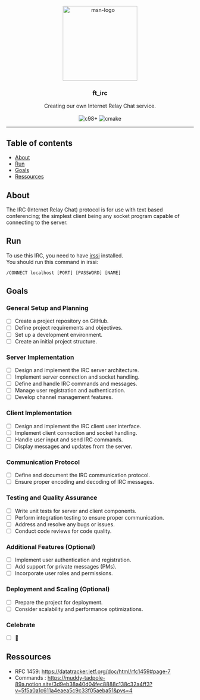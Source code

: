 <p align="center">
  <img src="https://static.wikia.nocookie.net/logopedia/images/a/a5/MSN_Messenger_2000_%28Icon%29.png/revision/latest?cb=20230101195823" width=200 alt="msn-logo" />
</p>
<h3 align="center">ft_irc</h3>

<p align="center">
  Creating our own Internet Relay Chat service.
  <br />
  <br />
  <img src="https://img.shields.io/badge/c_98%2B-A8B9CC?style=for-the-badge&logo=c&logoColor=white" alt="c98+" />
  <img src="https://img.shields.io/badge/CMake-%23008FBA.svg?style=for-the-badge&logo=cmake&logoColor=white" alt="cmake" />
</p>

---
## Table of contents 
- [About](#about)
- [Run](#Run)
- [Goals](#Goals)
- [Ressources](#ressources)

## About <a name="about"></a>

The IRC (Internet Relay Chat) protocol is for use with text based conferencing; the simplest client being any socket program capable of connecting to the server.

## Run <a name="Run"></a>

To use this IRC, you need to have [irssi](https://irssi.org/) installed.
<br />
You should run this command in irssi:

```shell
/CONNECT localhost [PORT] [PASSWORD] [NAME]
```

## Goals <a name="Goals"></a>

### General Setup and Planning
- [ ] Create a project repository on GitHub.
- [ ] Define project requirements and objectives.
- [ ] Set up a development environment.
- [ ] Create an initial project structure.

### Server Implementation
- [ ] Design and implement the IRC server architecture.
- [ ] Implement server connection and socket handling.
- [ ] Define and handle IRC commands and messages.
- [ ] Manage user registration and authentication.
- [ ] Develop channel management features.

### Client Implementation
- [ ] Design and implement the IRC client user interface.
- [ ] Implement client connection and socket handling.
- [ ] Handle user input and send IRC commands.
- [ ] Display messages and updates from the server.

### Communication Protocol
- [ ] Define and document the IRC communication protocol.
- [ ] Ensure proper encoding and decoding of IRC messages.

### Testing and Quality Assurance
- [ ] Write unit tests for server and client components.
- [ ] Perform integration testing to ensure proper communication.
- [ ] Address and resolve any bugs or issues.
- [ ] Conduct code reviews for code quality.

### Additional Features (Optional)
- [ ] Implement user authentication and registration.
- [ ] Add support for private messages (PMs).
- [ ] Incorporate user roles and permissions.

### Deployment and Scaling (Optional)
- [ ] Prepare the project for deployment.
- [ ] Consider scalability and performance optimizations.

### Celebrate
- [ ] 🥳


## Ressources <a name="ressources"></a>
- RFC 1459: https://datatracker.ietf.org/doc/html/rfc1459#page-7
- Commands : https://muddy-tadpole-89a.notion.site/3d9eb38a40d04fec8888c138c32a4ff3?v=5f5a0a1c611a4eaea5c9c33f05aeba51&pvs=4
